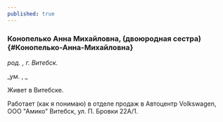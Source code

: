 ```yaml
---
published: true
---
```


### Конопелько Анна Михайловна, (двоюродная сестра) {#Конопелько-Анна-Михайловна}

_род. , г. Витебск._

_ум. , _

Живет в Витебске.

Работает (как я понимаю) в отделе продаж в Автоцентр Volkswagen, ООО "Амико" Витебск, ул. П. Бровки 22А/1.


